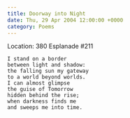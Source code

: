 ```yaml
---
title: Doorway into Night
date: Thu, 29 Apr 2004 12:00:00 +0000
category: Poems
---
```


Location: 380 Esplanade #211

    I stand on a border  
    between light and shadow:  
    the falling sun my gateway  
    to a world beyond worlds.  
    I can almost glimpse  
    the guise of Tomorrow  
    hidden behind the rise;  
    when darkness finds me  
    and sweeps me into time.


